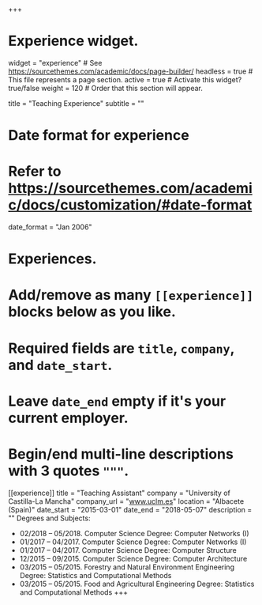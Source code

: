 +++
# Experience widget.
widget = "experience"  # See https://sourcethemes.com/academic/docs/page-builder/
headless = true  # This file represents a page section.
active = true  # Activate this widget? true/false
weight = 120  # Order that this section will appear.

title = "Teaching Experience"
subtitle = ""

# Date format for experience
#   Refer to https://sourcethemes.com/academic/docs/customization/#date-format
date_format = "Jan 2006"

# Experiences.
#   Add/remove as many `[[experience]]` blocks below as you like.
#   Required fields are `title`, `company`, and `date_start`.
#   Leave `date_end` empty if it's your current employer.
#   Begin/end multi-line descriptions with 3 quotes `"""`.
[[experience]]
  title = "Teaching Assistant"
  company = "University of Castilla-La Mancha"
  company_url = "www.uclm.es"
  location = "Albacete (Spain)"
  date_start = "2015-03-01"
  date_end = "2018-05-07"
  description = ""
  Degrees and Subjects:
  
  * 02/2018 – 05/2018. Computer Science Degree: Computer Networks (I)
  * 01/2017 – 04/2017. Computer Science Degree: Computer Networks (I)
  * 01/2017 – 04/2017. Computer Science Degree: Computer Structure
  * 12/2015 – 09/2015. Computer Science Degree: Computer Architecture
  * 03/2015 – 05/2015. Forestry and Natural Environment Engineering Degree: Statistics and Computational Methods
  * 03/2015 – 05/2015. Food and Agricultural Engineering Degree: Statistics and Computational Methods
+++
